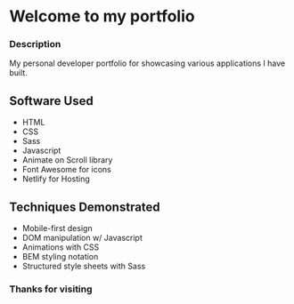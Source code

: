 # Welcome to my portfolio

### Description

My personal developer portfolio for showcasing various applications I have built.

## Software Used

- HTML
- CSS
- Sass
- Javascript
- Animate on Scroll library
- Font Awesome for icons
- Netlify for Hosting

## Techniques Demonstrated

- Mobile-first design
- DOM manipulation w/ Javascript
- Animations with CSS
- BEM styling notation
- Structured style sheets with Sass

### Thanks for visiting


